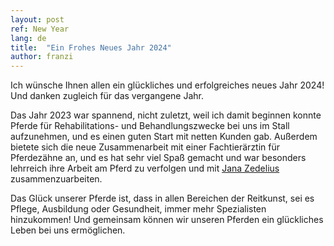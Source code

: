 ```yaml
---
layout: post
ref: New Year
lang: de
title:  "Ein Frohes Neues Jahr 2024"
author: franzi
---
```

Ich wünsche Ihnen allen ein glückliches und erfolgreiches neues Jahr 2024! Und danken zugleich für das vergangene Jahr.

Das Jahr 2023 war spannend, nicht zuletzt, weil ich damit beginnen konnte Pferde für Rehabilitations- und Behandlungszwecke bei uns im Stall aufzunehmen, und es einen guten Start mit netten Kunden gab. Außerdem bietete sich die neue Zusammenarbeit mit einer Fachtierärztin für Pferdezähne an, und es hat sehr viel Spaß gemacht und war besonders lehrreich ihre Arbeit am Pferd zu verfolgen und mit [Jana Zedelius](https://www.hestatannheilsa.is/) zusammenzuarbeiten. 

Das Glück unserer Pferde ist, dass in allen Bereichen der Reitkunst, sei es Pflege, Ausbildung oder Gesundheit, immer mehr Spezialisten hinzukommen! Und gemeinsam können wir unseren Pferden ein glückliches Leben bei uns ermöglichen.
